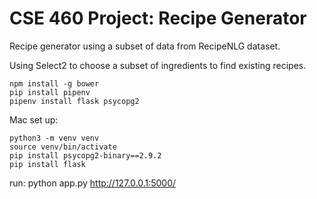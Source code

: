 # CSE 460 Project: Recipe Generator
Recipe generator using a subset of data from RecipeNLG dataset. 

Using Select2 to choose a subset of ingredients to find existing recipes.
```
npm install -g bower
pip install pipenv
pipenv install flask psycopg2
```


Mac set up:
```
python3 -m venv venv
source venv/bin/activate
pip install psycopg2-binary==2.9.2
pip install flask
```


run:
python app.py
http://127.0.0.1:5000/
